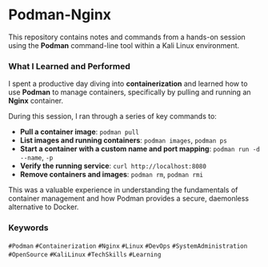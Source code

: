 # Podman-Nginx
This repository contains notes and commands from a hands-on session using the **Podman** command-line tool within a Kali Linux environment.

### What I Learned and Performed

I spent a productive day diving into **containerization** and learned how to use **Podman** to manage containers, specifically by pulling and running an **Nginx** container.

During this session, I ran through a series of key commands to:
* **Pull a container image**: `podman pull`
* **List images and running containers**: `podman images`, `podman ps`
* **Start a container with a custom name and port mapping**: `podman run -d --name`, `-p`
* **Verify the running service**: `curl http://localhost:8080`
* **Remove containers and images**: `podman rm`, `podman rmi`

This was a valuable experience in understanding the fundamentals of container management and how Podman provides a secure, daemonless alternative to Docker.

### Keywords
`#Podman` `#Containerization` `#Nginx` `#Linux` `#DevOps` `#SystemAdministration` `#OpenSource` `#KaliLinux` `#TechSkills` `#Learning`

